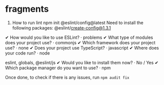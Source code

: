 # fragments

1. How to run lint
   npm init @eslint/config@latest
   Need to install the following packages:
   @eslint/create-config@1.3.1

✔ How would you like to use ESLint? · problems
✔ What type of modules does your project use? · commonjs
✔ Which framework does your project use? · none
✔ Does your project use TypeScript? · javascript
✔ Where does your code run? · node

eslint, globals, @eslint/js
✔ Would you like to install them now? · No / Yes
✔ Which package manager do you want to use? · npm

Once done, to check if there is any issues, run
`npm audit fix`
